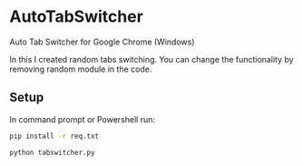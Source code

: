# AutoTabSwitcher
Auto Tab Switcher for Google Chrome (Windows)

In this I created random tabs switching. You can change the functionality by removing random module in the code.

## Setup
In command prompt or Powershell run:
```bash
pip install -r req.txt
```

```bash
python tabswitcher.py
```
